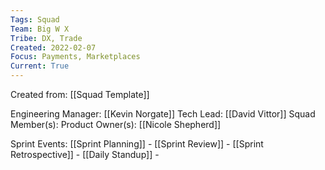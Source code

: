 ```yaml
---
Tags: Squad
Team: Big W X
Tribe: DX, Trade
Created: 2022-02-07
Focus: Payments, Marketplaces
Current: True
---
```

Created from: [[Squad Template]]

Engineering Manager: [[Kevin Norgate]]
Tech Lead: [[David Vittor]]
Squad Member(s): 
Product Owner(s): [[Nicole Shepherd]]

Sprint Events:
[[Sprint Planning]] - 
[[Sprint Review]] - 
[[Sprint Retrospective]] - 
[[Daily Standup]] - 
